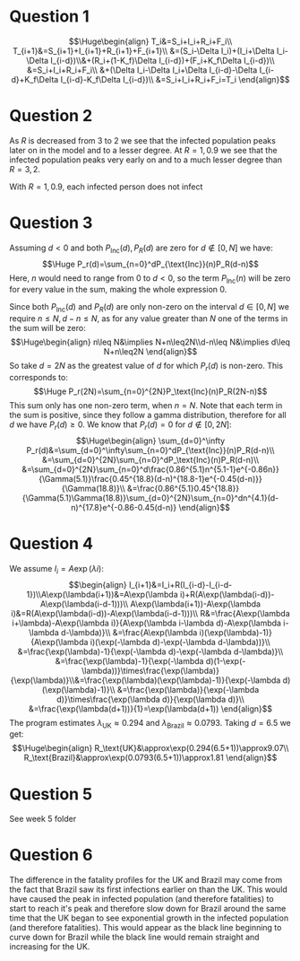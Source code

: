 
# Question 1
$$\Huge\begin{align}
T_i&=S_i+I_i+R_i+F_i\\
T_{i+1}&=S_{i+1}+I_{i+1}+R_{i+1}+F_{i+1}\\
&=(S_i-\Delta I_i)+(I_i+\Delta I_i-\Delta I_{i-d})\\&+(R_i+(1-K_f)\Delta I_{i-d})+(F_i+K_f\Delta I_{i-d})\\
&=S_i+I_i+R_i+F_i\\
&+(\Delta I_i-\Delta I_i+\Delta I_{i-d}-\Delta I_{i-d}+K_f\Delta I_{i-d}-K_f\Delta I_{i-d})\\
&=S_i+I_i+R_i+F_i=T_i
\end{align}$$
# Question 2

As $R$ is decreased from $3$ to $2$ we see that the infected population peaks later on in the model and to a lesser degree. At $R=1,0.9$ we see that the infected population peaks very early on and to a much lesser degree than $R=3,2$.

With $R=1,0.9$, each infected person does not infect 

# Question 3

Assuming $d<0$ and both $P_{\text{Inc}}(d),P_{R}(d)$ are zero for $d\notin[0,N]$ we have:$$\Huge P_r(d)=\sum_{n=0}^dP_{\text{Inc}}(n)P_R(d-n)$$Here, $n$ would need to range from $0$ to $d<0$, so the term $P_\text{Inc}(n)$ will be zero for every value in the sum, making the whole expression $0$. 

Since both $P_\text{Inc}(d)$ and $P_R(d)$ are only non-zero on the interval $d\in[0,N]$ we require $n\leq N,d-n\leq N$, as for any value greater than $N$ one of the terms in the sum will be zero:$$\Huge\begin{align}
n\leq N&\implies N+n\leq2N\\d-n\leq N&\implies d\leq N+n\leq2N
\end{align}$$So take $d=2N$ as the greatest value of $d$ for which $P_r(d)$ is non-zero. This corresponds to:$$\Huge P_r(2N)=\sum_{n=0}^{2N}P_\text{Inc}(n)P_R(2N-n)$$This sum only has one non-zero term, when $n=N$. Note that each term in the sum is positive, since they follow a gamma distribution, therefore for all $d$ we have $P_r(d)\geq0$. We know that $P_r(d)=0$ for $d\notin[0,2N]$:$$\Huge\begin{align}
\sum_{d=0}^\infty P_r(d)&=\sum_{d=0}^\infty\sum_{n=0}^dP_{\text{Inc}}(n)P_R(d-n)\\
&=\sum_{d=0}^{2N}\sum_{n=0}^dP_\text{Inc}(n)P_R(d-n)\\
&=\sum_{d=0}^{2N}\sum_{n=0}^d\frac{0.86^{5.1}n^{5.1-1}e^{-0.86n}}{\Gamma(5.1)}\frac{0.45^{18.8}(d-n)^{18.8-1}e^{-0.45(d-n)}}{\Gamma(18.8)}\\
&=\frac{0.86^{5.1}0.45^{18.8}}{\Gamma(5.1)\Gamma(18.8)}\sum_{d=0}^{2N}\sum_{n=0}^dn^{4.1}(d-n)^{17.8}e^{-0.86-0.45(d-n)}
\end{align}$$

# Question 4

We assume $I_i=A\exp(\lambda i)$:
$$\begin{align}
I_{i+1}&=I_i+R(I_{i-d}-I_{i-d-1})\\A\exp(\lambda(i+1))&=A\exp(\lambda i)+R(A\exp(\lambda(i-d))-A\exp(\lambda(i-d-1)))\\
A\exp(\lambda(i+1))-A\exp(\lambda i)&=R(A\exp(\lambda(i-d))-A\exp(\lambda(i-d-1)))\\
R&=\frac{A\exp(\lambda i+\lambda)-A\exp(\lambda i)}{A\exp(\lambda i-\lambda d)-A\exp(\lambda i-\lambda d-\lambda)}\\
&=\frac{A\exp(\lambda i)(\exp(\lambda)-1)}{A\exp(\lambda i)(\exp(-\lambda d)-\exp(-\lambda d-\lambda))}\\
&=\frac{\exp(\lambda)-1}{\exp(-\lambda d)-\exp(-\lambda d-\lambda)}\\
&=\frac{\exp(\lambda)-1}{\exp(-\lambda d)(1-\exp(-\lambda))}\times\frac{\exp(\lambda)}{\exp(\lambda)}\\&=\frac{\exp(\lambda)(\exp(\lambda)-1)}{\exp(-\lambda d)(\exp(\lambda)-1)}\\
&=\frac{\exp(\lambda)}{\exp(-\lambda d)}\times\frac{\exp(\lambda d)}{\exp(\lambda d)}\\
&=\frac{\exp(\lambda(d+1))}{1}=\exp(\lambda(d+1))
\end{align}$$
The program estimates $\lambda_\text{UK}\approx0.294$ and $\lambda_\text{Brazil}\approx0.0793$. Taking $d=6.5$ we get:$$\Huge\begin{align}
R_\text{UK}&\approx\exp(0.294(6.5+1))\approx9.07\\
R_\text{Brazil}&\approx\exp(0.0793(6.5+1))\approx1.81
\end{align}$$
# Question 5

See week 5 folder

# Question 6

The difference in the fatality profiles for the UK and Brazil may come from the fact that Brazil saw its first infections earlier on than the UK. This would have caused the peak in infected population (and therefore fatalities) to start to reach it's peak and therefore slow down for Brazil around the same time that the UK began to see exponential growth in the infected population (and therefore fatalities). This would appear as the black line beginning to curve down for Brazil while the black line would remain straight and increasing for the UK.